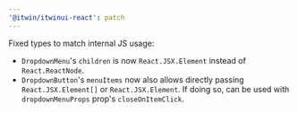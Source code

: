 ```yaml
---
'@itwin/itwinui-react': patch
---
```


Fixed types to match internal JS usage:
- `DropdownMenu`'s `children` is now `React.JSX.Element` instead of `React.ReactNode`.
- `DropdownButton`'s `menuItems` now also allows directly passing `React.JSX.Element[]` or `React.JSX.Element`. If doing so, can be used with `dropdownMenuProps` prop's `closeOnItemClick`.
